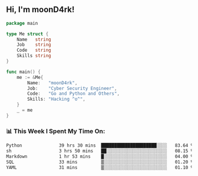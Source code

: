 <h2> Hi, I'm moonD4rk!</h2>

```go
package main

type Me struct {
	Name   string
	Job    string
	Code   string
	Skills string
}

func main() {
	me := &Me{
		Name:   "moonD4rk",
		Job:    "Cyber Security Engineer",
		Code:   "Go and Python and Others",
		Skills: "Hacking ^o^",
	}
	_ = me
}
```

<h3>📊 This Week I Spent My Time On:</h3>
<!-- <img align='right' src="https://github-readme-stats.vercel.app/api?username=moond4rk&show_icons=true&theme=radical", width="300" height="150"> -->

<!--START_SECTION:waka-->

```txt
Python              39 hrs 30 mins  █████████████████████░░░░   83.64 %
sh                  3 hrs 50 mins   ██░░░░░░░░░░░░░░░░░░░░░░░   08.15 %
Markdown            1 hr 53 mins    █░░░░░░░░░░░░░░░░░░░░░░░░   04.00 %
SQL                 33 mins         ▒░░░░░░░░░░░░░░░░░░░░░░░░   01.20 %
YAML                31 mins         ▒░░░░░░░░░░░░░░░░░░░░░░░░   01.10 %
```

<!--END_SECTION:waka-->


